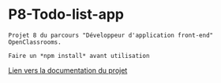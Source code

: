 # P8-Todo-list-app

    Projet 8 du parcours "Développeur d'application front-end" OpenClassrooms.

    Faire un *npm install* avant utilisation

[Lien vers la documentation du projet](https://github.com/SimonFauvre/P8/wiki)